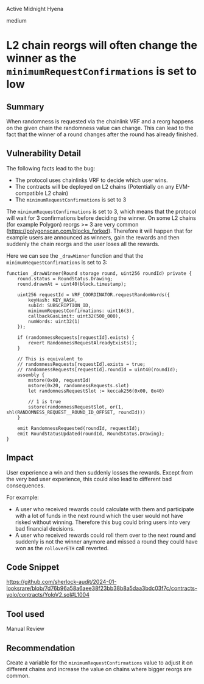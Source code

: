 Active Midnight Hyena

medium

# L2 chain reorgs will often change the winner as the `minimumRequestConfirmations` is set to low

## Summary

When randomness is requested via the chainlink VRF and a reorg happens on the given chain the randomness value can change. This can lead to the fact that the winner of a round changes after the round has already finished.

## Vulnerability Detail

The following facts lead to the bug:

- The protocol uses chainlinks VRF to decide which user wins.
- The contracts will be deployed on L2 chains (Potentially on any EVM-compatible L2 chain)
- The `minimumRequestConfirmations` is set to 3

The `minimumRequestConfirmations` is set to 3, which means that the protocol will wait for 3 confirmations before deciding the winner. On some L2 chains (for example Polygon) reorgs >= 3 are very common (https://polygonscan.com/blocks_forked). Therefore it will happen that for example users are announced as winners, gain the rewards and then suddenly the chain reorgs and the user loses all the rewards.

Here we can see the `_drawWinner` function and that the `minimumRequestConfirmations` is set to 3:

```solidity
function _drawWinner(Round storage round, uint256 roundId) private {
    round.status = RoundStatus.Drawing;
    round.drawnAt = uint40(block.timestamp);

    uint256 requestId = VRF_COORDINATOR.requestRandomWords({
        keyHash: KEY_HASH,
        subId: SUBSCRIPTION_ID,
        minimumRequestConfirmations: uint16(3),
        callbackGasLimit: uint32(500_000),
        numWords: uint32(1)
    });

    if (randomnessRequests[requestId].exists) {
        revert RandomnessRequestAlreadyExists();
    }

    // This is equivalent to
    // randomnessRequests[requestId].exists = true;
    // randomnessRequests[requestId].roundId = uint40(roundId);
    assembly {
        mstore(0x00, requestId)
        mstore(0x20, randomnessRequests.slot)
        let randomnessRequestSlot := keccak256(0x00, 0x40)

        // 1 is true
        sstore(randomnessRequestSlot, or(1, shl(RANDOMNESS_REQUEST__ROUND_ID_OFFSET, roundId)))
    }

    emit RandomnessRequested(roundId, requestId);
    emit RoundStatusUpdated(roundId, RoundStatus.Drawing);
}
```

## Impact

User experience a win and then suddenly losses the rewards. Except from the very bad user experience, this could also lead to different bad consequences.

For example:

- A user who received rewards could calculate with them and participate with a lot of funds in the next round which the user would not have risked without winning. Therefore this bug could bring users into very bad financial decisions.
- A user who received rewards could roll them over to the next round and suddenly is not the winner anymore and missed a round they could have won as the `rolloverETH` call reverted.

## Code Snippet

https://github.com/sherlock-audit/2024-01-looksrare/blob/7d76b96a58a6aee38f23bb38b8a5daa3bdc03f7c/contracts-yolo/contracts/YoloV2.sol#L1004

## Tool used

Manual Review

## Recommendation

Create a variable for the `minimumRequestConfirmations` value to adjust it on different chains and increase the value on chains where bigger reorgs are common.
